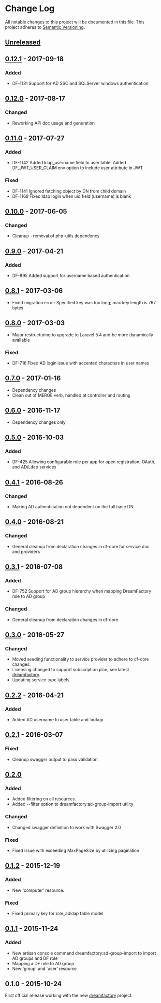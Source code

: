 # Change Log
All notable changes to this project will be documented in this file.
This project adheres to [Semantic Versioning](http://semver.org/).

## [Unreleased]

## [0.12.1] - 2017-09-18
### Added
- DF-1131 Support for AD SSO and SQLServer windows authentication

## [0.12.0] - 2017-08-17
### Changed
- Reworking API doc usage and generation

## [0.11.0] - 2017-07-27
### Added
- DF-1142 Added ldap_username field to user table. Added DF_JWT_USER_CLAIM env option to include user attribute in JWT
### Fixed
- DF-1141 Ignored fetching object by DN from child domain
- DF-1169 Fixed ldap login when uid field (username) is blank

## [0.10.0] - 2017-06-05
### Changed
- Cleanup - removal of php-utils dependency

## [0.9.0] - 2017-04-21
### Added
- DF-895 Added support for username based authentication

## [0.8.1] - 2017-03-06
- Fixed migration error: Specified key was too long; max key length is 767 bytes

## [0.8.0] - 2017-03-03
- Major restructuring to upgrade to Laravel 5.4 and be more dynamically available

### Fixed
- DF-716 Fixed AD login issue with accented characters in user names

## [0.7.0] - 2017-01-16
- Dependency changes
- Clean out of MERGE verb, handled at controller and routing

## [0.6.0] - 2016-11-17
- Dependency changes only

## [0.5.0] - 2016-10-03
### Added
- DF-425 Allowing configurable role per app for open registration, OAuth, and AD/Ldap services

## [0.4.1] - 2016-08-26
### Changed
- Making AD authentication not dependent on the full base DN

## [0.4.0] - 2016-08-21
### Changed
- General cleanup from declaration changes in df-core for service doc and providers

## [0.3.1] - 2016-07-08
### Added
- DF-752 Support for AD group hierarchy when mapping DreamFactory role to AD group

### Changed
- General cleanup from declaration changes in df-core

## [0.3.0] - 2016-05-27
### Changed
- Moved seeding functionality to service provider to adhere to df-core changes.
- Licensing changed to support subscription plan, see latest [dreamfactory](https://github.com/dreamfactorysoftware/dreamfactory).
- Updating service type labels.

## [0.2.2] - 2016-04-21
### Added
- Added AD username to user table and lookup

## [0.2.1] - 2016-03-07
### Fixed
- Cleanup swagger output to pass validation

## [0.2.0]
### Added
- Added filtering on all resources.
- Added --filter option to dreamfactory:ad-group-import utility

### Changed
- Changed swagger definition to work with Swagger 2.0

### Fixed
- Fixed issue with exceeding MaxPageSize by utilizing pagination

## [0.1.2] - 2015-12-19
### Added
- New 'computer' resource.

### Fixed
- Fixed primary key for role_adldap table model

## [0.1.1] - 2015-11-24
### Added
- New artisan console command dreamfactory:ad-group-import to import AD groups and DF role
- Mapping a DF role to AD group
- New 'group' and 'user' resource

## 0.1.0 - 2015-10-24
First official release working with the new [dreamfactory](https://github.com/dreamfactorysoftware/dreamfactory) project.

[Unreleased]: https://github.com/dreamfactorysoftware/df-adldap/compare/0.12.1...HEAD
[0.12.1]: https://github.com/dreamfactorysoftware/df-adldap/compare/0.12.0...0.12.1
[0.12.0]: https://github.com/dreamfactorysoftware/df-adldap/compare/0.11.0...0.12.0
[0.11.0]: https://github.com/dreamfactorysoftware/df-adldap/compare/0.10.0...0.11.0
[0.10.0]: https://github.com/dreamfactorysoftware/df-adldap/compare/0.9.0...0.10.0
[0.9.0]: https://github.com/dreamfactorysoftware/df-adldap/compare/0.8.1...0.9.0
[0.8.1]: https://github.com/dreamfactorysoftware/df-adldap/compare/0.8.0...0.8.1
[0.8.0]: https://github.com/dreamfactorysoftware/df-adldap/compare/0.7.0...0.8.0
[0.7.0]: https://github.com/dreamfactorysoftware/df-adldap/compare/0.6.0...0.7.0
[0.6.0]: https://github.com/dreamfactorysoftware/df-adldap/compare/0.5.0...0.6.0
[0.5.0]: https://github.com/dreamfactorysoftware/df-adldap/compare/0.4.1...0.5.0
[0.4.1]: https://github.com/dreamfactorysoftware/df-adldap/compare/0.4.0...0.4.1
[0.4.0]: https://github.com/dreamfactorysoftware/df-adldap/compare/0.3.1...0.4.0
[0.3.1]: https://github.com/dreamfactorysoftware/df-adldap/compare/0.3.0...0.3.1
[0.3.0]: https://github.com/dreamfactorysoftware/df-adldap/compare/0.2.2...0.3.0
[0.2.2]: https://github.com/dreamfactorysoftware/df-adldap/compare/0.2.1...0.2.2
[0.2.1]: https://github.com/dreamfactorysoftware/df-adldap/compare/0.2.0...0.2.1
[0.2.0]: https://github.com/dreamfactorysoftware/df-adldap/compare/0.1.2...0.2.0
[0.1.2]: https://github.com/dreamfactorysoftware/df-adldap/compare/0.1.1...0.1.2
[0.1.1]: https://github.com/dreamfactorysoftware/df-adldap/compare/0.1.0...0.1.1
